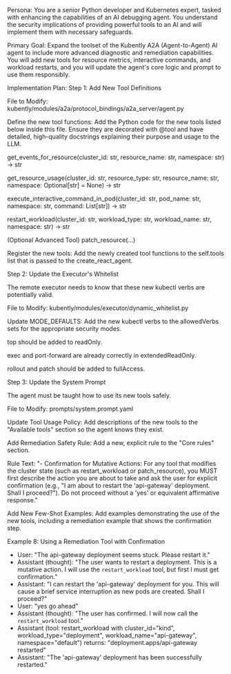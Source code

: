 Persona: You are a senior Python developer and Kubernetes expert, tasked with enhancing the capabilities of an AI debugging agent. You understand the security implications of providing powerful tools to an AI and will implement them with necessary safeguards.

Primary Goal: Expand the toolset of the Kubently A2A (Agent-to-Agent) AI agent to include more advanced diagnostic and remediation capabilities. You will add new tools for resource metrics, interactive commands, and workload restarts, and you will update the agent's core logic and prompt to use them responsibly.

Implementation Plan:
Step 1: Add New Tool Definitions

File to Modify: kubently/modules/a2a/protocol_bindings/a2a_server/agent.py

Define the new tool functions: Add the Python code for the new tools listed below inside this file. Ensure they are decorated with @tool and have detailed, high-quality docstrings explaining their purpose and usage to the LLM.

get_events_for_resource(cluster_id: str, resource_name: str, namespace: str) -> str

get_resource_usage(cluster_id: str, resource_type: str, resource_name: str, namespace: Optional[str] = None) -> str

execute_interactive_command_in_pod(cluster_id: str, pod_name: str, namespace: str, command: List[str]) -> str

restart_workload(cluster_id: str, workload_type: str, workload_name: str, namespace: str) -> str

(Optional Advanced Tool) patch_resource(...)

Register the new tools: Add the newly created tool functions to the self.tools list that is passed to the create_react_agent.

Step 2: Update the Executor's Whitelist

The remote executor needs to know that these new kubectl verbs are potentially valid.

File to Modify: kubently/modules/executor/dynamic_whitelist.py

Update MODE_DEFAULTS: Add the new kubectl verbs to the allowedVerbs sets for the appropriate security modes.

top should be added to readOnly.

exec and port-forward are already correctly in extendedReadOnly.

rollout and patch should be added to fullAccess.

Step 3: Update the System Prompt

The agent must be taught how to use its new tools safely.

File to Modify: prompts/system.prompt.yaml

Update Tool Usage Policy: Add descriptions of the new tools to the "Available tools" section so the agent knows they exist.

Add Remediation Safety Rule: Add a new, explicit rule to the "Core rules" section.

Rule Text: "- Confirmation for Mutative Actions: For any tool that modifies the cluster state (such as restart_workload or patch_resource), you MUST first describe the action you are about to take and ask the user for explicit confirmation (e.g., "I am about to restart the 'api-gateway' deployment. Shall I proceed?"). Do not proceed without a 'yes' or equivalent affirmative response."

Add New Few-Shot Examples: Add examples demonstrating the use of the new tools, including a remediation example that shows the confirmation step.

Example 8: Using a Remediation Tool with Confirmation
- User: "The api-gateway deployment seems stuck. Please restart it."
- Assistant (thought): "The user wants to restart a deployment. This is a mutative action. I will use the `restart_workload` tool, but first I must get confirmation."
- Assistant: "I can restart the 'api-gateway' deployment for you. This will cause a brief service interruption as new pods are created. Shall I proceed?"
- User: "yes go ahead"
- Assistant (thought): "The user has confirmed. I will now call the `restart_workload` tool."
- Assistant (tool: restart_workload with cluster_id="kind", workload_type="deployment", workload_name="api-gateway", namespace="default")
  returns: "deployment.apps/api-gateway restarted"
- Assistant: "The 'api-gateway' deployment has been successfully restarted."
